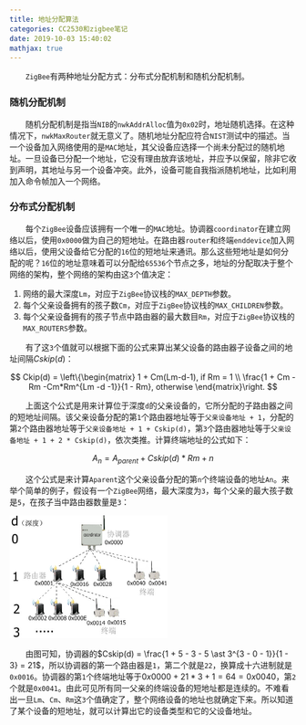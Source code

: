 ```yaml
---
title: 地址分配算法
categories: CC2530和zigbee笔记
date: 2019-10-03 15:40:02
mathjax: true
---
```

&emsp;&emsp;`ZigBee`有两种地址分配方式：分布式分配机制和随机分配机制。<!--more-->

### 随机分配机制

&emsp;&emsp;随机分配机制是指当`NIB`的`nwkAddrAlloc`值为`0x02`时，地址随机选择。在这种情况下，`nwkMaxRouter`就无意义了。随机地址分配应符合`NIST`测试中的描述。当一个设备加入网络使用的是`MAC`地址，其父设备应选择一个尚未分配过的随机地址。一旦设备已分配一个地址，它没有理由放弃该地址，并应予以保留，除非它收到声明，其地址与另一个设备冲突。此外，设备可能自我指派随机地址，比如利用加入命令帧加入一个网络。

### 分布式分配机制

&emsp;&emsp;每个`ZigBee`设备应该拥有一个唯一的`MAC`地址。协调器`coordinator`在建立网络以后，使用`0x0000`做为自己的短地址。在路由器`router`和终端`enddevice`加入网络以后，使用父设备给它分配的`16`位的短地址来通讯。那么这些短地址是如何分配的呢？`16`位的地址意味着可以分配给`65536`个节点之多，地址的分配取决于整个网络的架构，整个网络的架构由这`3`个值决定：

1. 网络的最大深度`Lm`，对应于`ZigBee`协议栈的`MAX_DEPTH`参数。
2. 每个父亲设备拥有的孩子数`Cm`，对应于`ZigBee`协议栈的`MAX_CHILDREN`参数。
3. 每个父亲设备拥有的孩子节点中路由器的最大数目`Rm`，对应于`ZigBee`协议栈的`MAX_ROUTERS`参数。

&emsp;&emsp;有了这`3`个值就可以根据下面的公式来算出某父设备的路由器子设备之间的地址间隔$Cskip(d)$：

$$
Ckip(d) = \left\{\begin{matrix}
1 + Cm(Lm-d-1), if Rm = 1 \\
\frac{1 + Cm - Rm -Cm*Rm^{Lm -d -1}}{1 - Rm}, otherwise
\end{matrix}\right.
$$

&emsp;&emsp;上面这个公式是用来计算位于深度`d`的父亲设备的，它所分配的子路由器之间的短地址间隔。该父亲设备分配的第`1`个路由器地址等于`父亲设备地址 + 1`，分配的第`2`个路由器地址等于`父亲设备地址 + 1 + Cskip(d)`，第`3`个路由器地址等于`父亲设备地址 + 1 + 2 * Cskip(d)`，依次类推。计算终端地址的公式如下：

$$
A_n = A_{parent} + Cskip(d) * Rm + n
$$

&emsp;&emsp;这个公式是来计算`Aparent`这个父亲设备分配的第`n`个终端设备的地址`An`。来举个简单的例子，假设有一个`ZigBee`网络，最大深度为`3`，每个父亲的最大孩子数是`5`，在孩子当中路由器数量是`3`：

<img src="./地址分配算法/1.png" width=55%>

&emsp;&emsp;由图可知，协调器的$Cskip(d) = \frac{1 + 5 - 3 - 5 \ast 3^{3 - 0 - 1}}{1 - 3} = 21$，所以协调器的第一个路由器是`1`，第二个就是`22`，换算成十六进制就是`0x0016`。协调器的第`1`个终端地址等于$0x0000 + 21 \ast 3 + 1 = 64 = 0x0040$，第`2`个就是`0x0041`。由此可见所有同一父亲的终端设备的短地址都是连续的。不难看出一旦`Lm`、`Cm`、`Rm`这`3`个值确定了，整个网络设备的地址也就确定下来。所以知道了某个设备的短地址，就可以计算出它的设备类型和它的父设备地址。